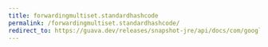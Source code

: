 ```yaml
---
title: forwardingmultiset.standardhashcode
permalink: /forwardingmultiset.standardhashcode/
redirect_to: https://guava.dev/releases/snapshot-jre/api/docs/com/google/common/collect/ForwardingMultiset.html#standardHashCode--
---
```

